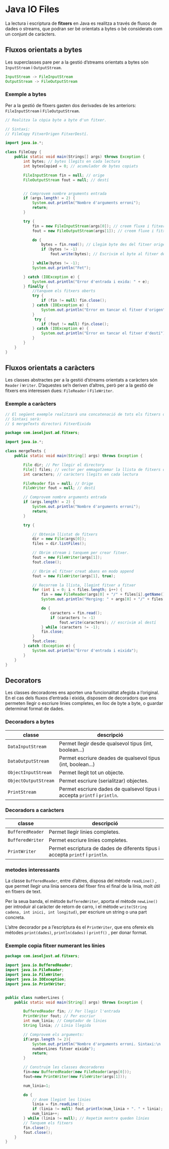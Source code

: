 # Java IO Files

La lectura i escriptura de **fitxers** en Java es realitza a través de fluxos de dades o streams, que podran ser bé orientats a bytes o bé considerats com un conjunt de caràcters.

## Fluxos orientats a bytes

Les superclasses pare per a la gestió d’streams orientats a bytes són `InputStream` i `OutputStream`.

```java
InputStream -> FileInputStream
OutputStream -> FileOutputStream
```

### Exemple a bytes

Per a la gestió de fitxers gasten dos derivades de les anteriors: `FileInputStream` i `FileOutputStream`.

```java
// Realitza la còpia byte a byte d'un fitxer.

// Sintaxi:
// FileCopy FitxerOrigen FitxerDestí.

import java.io.*;

class FileCopy {
    public static void main(Strings[] args) throws Exception {
        int bytes; // bytes llegits en cada lectura
        int bytesCopied = 0; // acumulador de bytes copiats

        FileInputStream fin = null; // orige
        FileOutputStream fout = null; // destí


        // Comprovem nombre arguments entrada
        if (args.length! = 2) {
            System.out.println("Nombre d'arguments erroni");
            return;
        }

        try {
            fin = new FileInputStream(args[0]); // creem fluxe i fitxer origen
            fout = new FileOutputStream(args[1]); // creem fluxe i fitxer destí

            do {
                bytes = fin.read(); // Llegim byte des del fitxer orige
                if (bytes != -1)
                    fout.write(bytes); // Escrivim el byte al fitxer destí

            } while(bytes != -1);
            System.out.println("Fet");

        } catch (IOException e) {
            System.out.println("Error d'entrada i exida: " + e);
        } finally {
            //tanquem els fitxers oberts
            try {
                if (fin != null) fin.close();
            } catch (IOException e) {
                System.out.println("Error en tancar el fitxer d'origen");
            }
             try {
                if (fout != null) fin.close();
            } catch (IOException e) {
                System.out.println("Error en tancar el fitxer d'destí");
            }
        }
    }
}
```

## Fluxos orientats a caràcters

Les classes abstractes per a la gestió d’streams orientats a caràcters són `Reader`
i `Writer`. D’aquestes se’n deriven d’altres, però per a la gestió de fitxers ens interessen dues: `FileReader` i `FileWriter`.

### Exemple a caràcters

```java
// El següent exemple realitzarà una concatenació de tots els fitxers de text de dins un directori en un sol.
// Sintaxi serà:
// $ mergeTexts directori FitxerEixida

package com.ieseljust.ad.fitxers;

import java.io.*;

class mergeTexts {
    public static void main(String[] args) throws Exception {

        File dir; // Per llegir el directory
        File[] files; // vector per emmagatzemar la llista de fitxers del directory
        int caracters; // caràcters llegits en cada lectura

        FileReader fin = null; // Orige
        FileWriter fout = null; // destí

        // Comprovem nombre arguments entrada
        if (args.length! = 2) {
            System.out.println("Nombre d'arguments erroni");
            return;
        }

        try {

            // Obtenim llistat de fitxers
            dir = new File(args[0]);
            files = dir.listFiles();

            // Obrim stream i tanquem per crear fitxer.
            fout = new FileWriter(args[1]);
            fout.close();

            // Obrim el fitxer creat abans en modo append
            fout = new FileWriter(args[1], true);

            // Recorrem la llista, llegint fitxer a fitxer
            for (int i = 0; i < files.length; i++) {
                fin = new FileReader(args[0] + "/" + files[i].getName());
                System.out.println("Merging: " + args[0] + "/" + files[i].getName());

                do {
                    caracters = fin.read();
                    if (caracters != -1)
                        fout.write(caracters); // escrivim al destí
                } while (caracters != -1);
                fin.close;
            }
            fout.close;
        } catch (Exception e) {
            System.out.println("Error d'entrada i eixida");
        }
    }
}
```

## Decorators

Les classes decoradores ens aporten una funcionalitat afegida a l’original. En el cas dels fluxos d’entrada i eixida, disposem de decoradors que ens permeten llegir o escriure línies completes, en lloc de byte a byte, o guardar determinat format
de dades.

### Decoradors a bytes

| classe               | descripció                                                               |
| -------------------- | ------------------------------------------------------------------------ |
| `DataInputStream`    | Permet llegir desde qualsevol tipus (int, boolean...)                    |
| `DataOutputStream`   | Permet escriure deades de qualsevol tipus (int, boolean...)              |
| `ObjectInputStream`  | Permet llegit tot un objecte.                                            |
| `ObjectOutputStream` | Permet escriure (serialitzar) objectes.                                  |
| `PrintStream`        | Permet escriure dades de qualsevol tipus i accepta `printf` i `println`. |

### Decoradors a caràcters

| classe           | descripció                                                                    |
| ---------------- | ----------------------------------------------------------------------------- |
| `BufferedReader` | Permet llegir linies completes.                                               |
| `BufferedWriter` | Permet escriure linies completes.                                             |
| `PrintWriter`    | Permet escriptura de dades de diferents tipus i accepta `printf` i `println`. |

### metodes interessants

La classe `BufferedReader`, entre d’altres, disposa del mètode `readLine()` , que permet llegir una línia sencera del fitxer fins el final de la línia, molt útil en fitxers de text.

Per la seua banda, el mètode `BufferedWriter`, aporta el mètode `newLine()` per introduir al caràcter de retorn de carro, i el mètode `write(String cadena, int inici, int longitud)`, per escriure un string o una part concreta.

L’altre decorador pe a l’escriptura és el `PrintWriter`, que ens ofereix els mètodes `print(dades)`, `println(dades)` i `printf()` , per donar format.

### Exemple copia fitxer numerant les línies

```java
package com.ieseljust.ad.fitxers;

import java.io.BufferedReader;
import java.io.FileReader;
import java.io.FileWriter;
import java.io.IOException;
import java.io.PrintWriter;


public class numberLines {
    public static void main(String[] args) throws Exception {

        BufferedReader fin; // Per llegir l'entrada
        PrintWriter fout; // Per escriur
        int num_linia; // Comptador de línies
        String linia; // Línia llegida

        // Comprovem els arguments:
        if(args.length != 2){
            System.out.println("Nombre d'arguments erroni. Sintaxi:\n
            numberLines fitxer eixida");
            return;
        }

        // Construim les classes decoradores
        fin=new BufferedReader(new FileReader(args[0]));
        fout=new PrintWriter(new FileWriter(args[1]));

        num_linia=1;

        do {
            // Anem llegint les línies
            linia = fin.readLine();
            if (linia != null) fout.println(num_linia + ". " + linia);
            num_linia++;
        } while (linia != null); // Repetim mentre queden línies
        // Tanquem els fitxers
        fin.close();
        fout.close();
    }
}
```